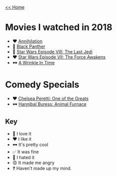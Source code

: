 [<< Home](../README.md)

# Movies I watched in 2018 
 
- ❤️ [Annihilation](https://www.imdb.com/title/tt2798920/?ref_=nv_sr_1)
- 💖 [Black Panther](http://www.imdb.com/title/tt1825683/) 
- 💖 [Star Wars Episode VIII: The Last Jedi](https://www.rottentomatoes.com/m/star_wars_the_last_jedi/)
- ❤️ [Star Wars Episode VII: The Force Awakens](https://www.rottentomatoes.com/m/star_wars_episode_vii_the_force_awakens)
- 🕶 [A Wrinkle In Time](https://www.imdb.com/title/tt1620680/?ref_=nv_sr_1)

# Comedy Specials 

- ❤️ [Chelsea Peretti: One of the Greats](http://www.imdb.com/title/tt3804556/?ref_=nv_sr_6) 
- 🕶 [Hannibal Buress: Animal Furnace](http://www.imdb.com/title/tt2163606/?ref_=nv_sr_1)

## Key 
- 💖 I love it 
- ❤️ I like it 
- 🕶 It's pretty cool
- ✅ It was fine 
- 🤢 I hated it
- 😡 It made me angry
- ❓ Haven't made up my mind. 
